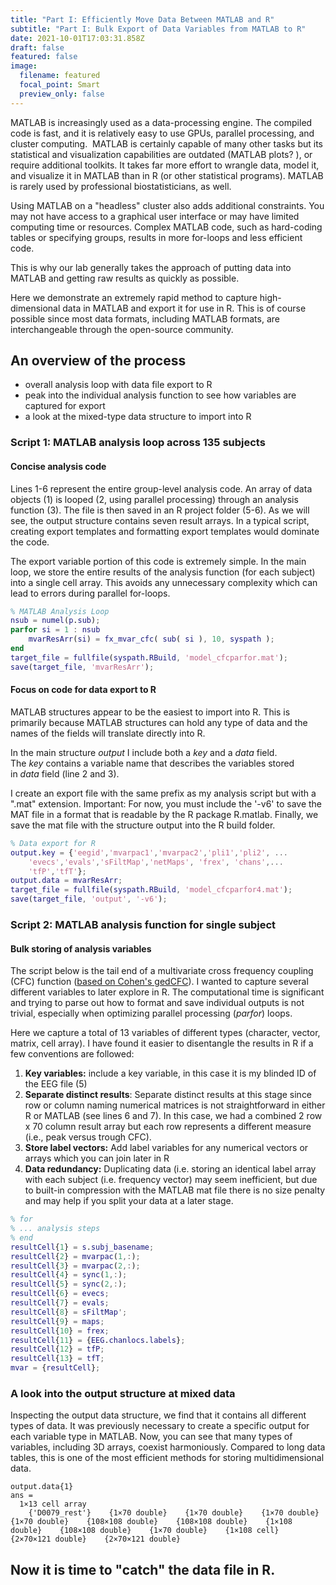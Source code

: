 ```yaml
---
title: "Part I: Efficiently Move Data Between MATLAB and R"
subtitle: "Part I: Bulk Export of Data Variables from MATLAB to R"
date: 2021-10-01T17:03:31.858Z
draft: false
featured: false
image:
  filename: featured
  focal_point: Smart
  preview_only: false
---
```

MATLAB is increasingly used as a data-processing engine. The compiled code is fast, and it is relatively easy to use GPUs, parallel processing, and cluster computing.  MATLAB is certainly capable of many other tasks but its statistical and visualization capabilities are outdated (MATLAB plots? ), or require additional toolkits. It takes far more effort to wrangle data, model it, and visualize it in MATLAB than in R (or other statistical programs). MATLAB is rarely used by professional biostatisticians, as well.

Using MATLAB on a "headless" cluster also adds additional constraints. You may not have access to a graphical user interface or may have limited computing time or resources. Complex MATLAB code, such as hard-coding tables or specifying groups, results in more for-loops and less efficient code.

This is why our lab generally takes the approach of putting data into MATLAB and getting raw results as quickly as possible. 

Here we demonstrate an extremely rapid method to capture high-dimensional data in MATLAB and export it for use in R. This is of course possible since most data formats, including MATLAB formats, are interchangeable through the open-source community.

## An overview of the process

* overall analysis loop with data file export to R
* peak into the individual analysis function to see how variables are captured for export
* a look at the mixed-type data structure to import into R

### Script 1: MATLAB analysis loop across 135 subjects

#### Concise analysis code

Lines 1-6 represent the entire group-level analysis code. An array of data objects (1) is looped (2, using parallel processing) through an analysis function (3). The file is then saved in an R project folder (5-6). As we will see, the output structure contains seven result arrays. In a typical script, creating export templates and formatting export templates would dominate the code.

The export variable portion of this code is extremely simple. In the main loop, we store the entire results of the analysis function (for each subject) into a single cell array. This avoids any unnecessary complexity which can lead to errors during parallel for-loops.

```matlab
% MATLAB Analysis Loop
nsub = numel(p.sub); 
parfor si = 1 : nsub  
    mvarResArr(si) = fx_mvar_cfc( sub( si ), 10, syspath );
end
target_file = fullfile(syspath.RBuild, 'model_cfcparfor.mat');
save(target_file, 'mvarResArr');
```

#### Focus on code for data export to R

MATLAB structures appear to be the easiest to import into R. This is primarily because MATLAB structures can hold any type of data and the names of the fields will translate directly into R. 

In the main structure *output* I include both a *key* and a *data* field. The *key* contains a variable name that describes the variables stored in *data* field (line 2 and 3).

I create an export file with the same prefix as my analysis script but with a ".mat" extension. Important: For now, you must include the '-v6' to save the MAT file in a format that is readable by the R package R.matlab. Finally, we save the mat file with the structure output into the R build folder.

```matlab
% Data export for R
output.key = {'eegid','mvarpac1','mvarpac2','pli1','pli2', ...
    'evecs','evals','sFiltMap','netMaps', 'frex', 'chans',...
    'tfP','tfT'};
output.data = mvarResArr;
target_file = fullfile(syspath.RBuild, 'model_cfcparfor4.mat');
save(target_file, 'output', '-v6');
```

### Script 2: MATLAB analysis function for single subject

#### Bulk storing of analysis variables

The script below is the tail end of a multivariate cross frequency coupling (CFC) function ([based on Cohen's gedCFC](https://www.ncbi.nlm.nih.gov/pmc/articles/PMC5262375/)). I wanted to capture several different variables to later explore in R. The computational time is significant and trying to parse out how to format and save individual outputs is not trivial, especially when optimizing parallel processing (*parfor*) loops.

Here we capture a total of 13 variables of different types (character, vector, matrix, cell array). I have found it easier to disentangle the results in R if a few conventions are followed:

1. **Key variables:** include a key variable, in this case it is my blinded ID of the EEG file (5)
2. **Separate distinct results**: Separate distinct results at this stage since row or column naming numerical matrices is not straightforward in either R or MATLAB (see lines 6 and 7). In this case, we had a combined 2 row x 70 column result array but each row represents a different measure (i.e., peak versus trough CFC). 
3. **Store label vectors:** Add label variables for any numerical vectors or arrays which you can join later in R
4. **Data redundancy:** Duplicating data (i.e. storing an identical label array with each subject (i.e. frequency vector) may seem inefficient, but due to built-in compression with the MATLAB mat file there is no size penalty and may help if you split your data at a later stage. 

```matlab
% for
% ... analysis steps
% end
resultCell{1} = s.subj_basename;
resultCell{2} = mvarpac(1,:);
resultCell{3} = mvarpac(2,:);
resultCell{4} = sync(1,:);
resultCell{5} = sync(2,:);
resultCell{6} = evecs;
resultCell{7} = evals;
resultCell{8} = sFiltMap';
resultCell{9} = maps;
resultCell{10} = frex;
resultCell{11} = {EEG.chanlocs.labels};
resultCell{12} = tfP;
resultCell{13} = tfT;
mvar = {resultCell};
```

### A look into the output structure at mixed data

Inspecting the output data structure, we find that it contains all different types of data. It was previously necessary to create a specific output for each variable type in MATLAB. Now, you can see that many types of variables, including 3D arrays, coexist harmoniously. Compared to long data tables, this is one of the most efficient methods for storing multidimensional data.

```
output.data{1}
ans =
  1×13 cell array
    {'D0079_rest'}    {1×70 double}    {1×70 double}    {1×70 double}    {1×70 double}    {108×108 double}    {108×108 double}    {1×108 double}    {108×108 double}    {1×70 double}    {1×108 cell}    {2×70×121 double}    {2×70×121 double}
```

## Now it is time to "catch" the data file in R.